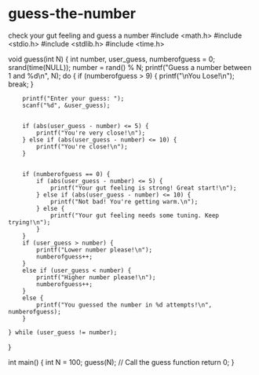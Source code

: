 # guess-the-number
check your gut feeling and guess a number
#include <math.h>
#include <stdio.h>
#include <stdlib.h>
#include <time.h>

void guess(int N)
{
    int number, user_guess, numberofguess = 0;
    srand(time(NULL));
    number = rand() % N;
    printf("Guess a number between 1 and %d\n", N);
    do {
        if (numberofguess > 9) {
            printf("\nYou Lose!\n");
            break;
        }

        printf("Enter your guess: ");
        scanf("%d", &user_guess);


        if (abs(user_guess - number) <= 5) {
            printf("You're very close!\n");
        } else if (abs(user_guess - number) <= 10) {
            printf("You're close!\n");
        }

    
        if (numberofguess == 0) { 
            if (abs(user_guess - number) <= 5) {
                printf("Your gut feeling is strong! Great start!\n");
            } else if (abs(user_guess - number) <= 10) {
                printf("Not bad! You're getting warm.\n");
            } else {
                printf("Your gut feeling needs some tuning. Keep trying!\n");
            }
        }
        if (user_guess > number) {
            printf("Lower number please!\n");
            numberofguess++;
        }
        else if (user_guess < number) {
            printf("Higher number please!\n");
            numberofguess++;
        }
        else {
            printf("You guessed the number in %d attempts!\n", numberofguess);
        }

    } while (user_guess != number);
}

int main()
{
    int N = 100;
    guess(N); // Call the guess function
    return 0;
}
